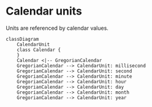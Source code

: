 # Calendar units

Units are referenced by calendar values.

```mermaid
classDiagram
    CalendarUnit
    class Calendar {
    }
    Calendar <|-- GregorianCalendar
    GregorianCalendar --> CalendarUnit: millisecond
    GregorianCalendar --> CalendarUnit: second
    GregorianCalendar --> CalendarUnit: minute
    GregorianCalendar --> CalendarUnit: hour
    GregorianCalendar --> CalendarUnit: day
    GregorianCalendar --> CalendarUnit: month
    GregorianCalendar --> CalendarUnit: year
```
